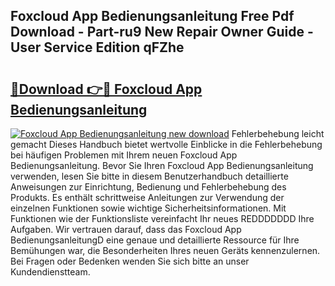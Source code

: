 ## Foxcloud App Bedienungsanleitung Free Pdf Download - Part-ru9 New Repair Owner Guide - User Service Edition qFZhe

# <h2><a href="http://df4max.blite.top/?on=Foxcloud+App+Bedienungsanleitung">🔗Download 👉🔴 Foxcloud App Bedienungsanleitung</a></h2>

[![Foxcloud App Bedienungsanleitung new download](https://i.imgur.com/lujVjoI.png)](http://df4max.blite.top/?on=Foxcloud+App+Bedienungsanleitung)
Fehlerbehebung leicht gemacht Dieses Handbuch bietet wertvolle Einblicke in die Fehlerbehebung bei häufigen Problemen mit Ihrem neuen Foxcloud App Bedienungsanleitung. Bevor Sie Ihren Foxcloud App Bedienungsanleitung verwenden, lesen Sie bitte in diesem Benutzerhandbuch detaillierte Anweisungen zur Einrichtung, Bedienung und Fehlerbehebung des Produkts. Es enthält schrittweise Anleitungen zur Verwendung der einzelnen Funktionen sowie wichtige Sicherheitsinformationen. Mit Funktionen wie der Funktionsliste vereinfacht Ihr neues REDDDDDDD Ihre Aufgaben. Wir vertrauen darauf, dass das Foxcloud App BedienungsanleitungD eine genaue und detaillierte Ressource für Ihre Bemühungen war, die Besonderheiten Ihres neuen Geräts kennenzulernen. Bei Fragen oder Bedenken wenden Sie sich bitte an unser Kundendienstteam.
